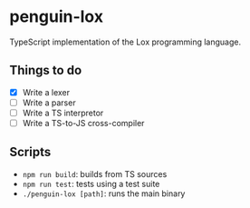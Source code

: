 # penguin-lox

TypeScript implementation of the Lox programming language.

## Things to do

- [x] Write a lexer
- [ ] Write a parser
- [ ] Write a TS interpretor
- [ ] Write a TS-to-JS cross-compiler

## Scripts

- `npm run build`: builds from TS sources
- `npm run test`: tests using a test suite
- `./penguin-lox [path]`: runs the main binary
